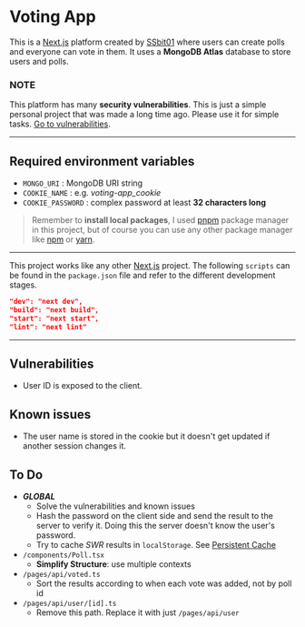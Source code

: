 # Voting App

This is a [Next.js](https://nextjs.org) platform created by [SSbit01](https://github.com/SSbit01) where users can create polls and everyone can vote in them. It uses a **MongoDB Atlas** database to store users and polls.

### NOTE
This platform has many **security vulnerabilities**. This is just a simple personal project that was made a long time ago. Please use it for simple tasks. [Go to vulnerabilities](#vulnerabilities).

---

## Required environment variables

- `MONGO_URI`
: MongoDB URI string
- `COOKIE_NAME`
: e.g. *voting-app_cookie*
- `COOKIE_PASSWORD`
: complex password at least **32 characters long**

> Remember to **install local packages**, I used [pnpm](https://pnpm.io/) package manager in this project, but of course you can use any other package manager like [npm](https://www.npmjs.com/) or [yarn](https://yarnpkg.com/).

---

This project works like any other [Next.js](https://nextjs.org/) project. The following `scripts` can be found in the `package.json` file and refer to the different development stages.

```json
"dev": "next dev",
"build": "next build",
"start": "next start",
"lint": "next lint"
```

---

## Vulnerabilities

- User ID is exposed to the client.

## Known issues
- The user name is stored in the cookie but it doesn't get updated if another session changes it.

## To Do

- ***GLOBAL***
  - Solve the vulnerabilities and known issues
  - Hash the password on the client side and send the result to the server to verify it. Doing this the server doesn't know the user's password.
  - Try to cache *SWR* results in `localStorage`. See [Persistent Cache](https://swr.vercel.app/docs/advanced/cache#localstorage-based-persistent-cache)
- `/components/Poll.tsx`
  - **Simplify Structure**: use multiple contexts
- `/pages/api/voted.ts`
  - Sort the results according to when each vote was added, not by poll id
- `/pages/api/user/[id].ts`
  - Remove this path. Replace it with just `/pages/api/user`